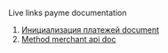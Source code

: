 Live links payme documentation
1. [Инициализация платежей document](https://developer.help.paycom.uz/initsializatsiya-platezhey/otpravka-cheka-po-metodu-get)
2. [Method merchant api doc](https://developer.help.paycom.uz/metody-merchant-api/)